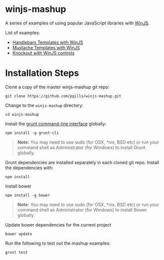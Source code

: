 winjs-mashup
============

A series of examples of using popular JavaScript libraries with [WinJS](http://try.buildwinjs.com).

List of examples:
* [Handlebars Templates with WinJS](examples/handlebars-winjs)
* [Mustache Templates with WinJS](examples/mustache-winjs)
* [Knockout with WinJS controls](examples/knockout-winjs)

# Installation Steps

Clone a copy of the master winjs-mashup git repo:
```
git clone https://github.com/pgills/winjs-mashup.git
```

Change to the `winjs-mashup` directory:
```
cd winjs-mashup
```

Install the [grunt command-line interface](https://github.com/gruntjs/grunt-cli) globally:
```
npm install -g grunt-cli
```

> **Note:** You may need to use sudo (for OSX, *nix, BSD etc) or run your command shell as Administrator (for Windows) to install Grunt globally.

Grunt dependencies are installed separately in each cloned git repo. Install the dependencies with:
```
npm install
```

Install bower
```
npm install -g bower
```

> **Note:** You may need to use sudo (for OSX, *nix, BSD etc) or run your command shell as Administrator (for Windows) to install Bower globally.

Update bower dependencies for the current project
```
bower update
```

Run the following to test out the mashup examples:
```
grunt test
```
